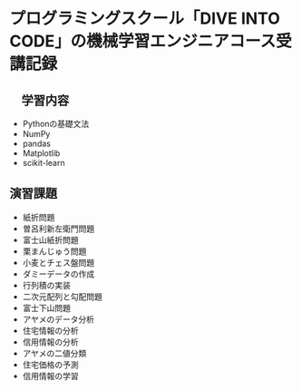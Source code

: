# プログラミングスクール「DIVE INTO CODE」の機械学習エンジニアコース受講記録

## 　学習内容

- Pythonの基礎文法
- NumPy
- pandas
- Matplotlib
- scikit-learn

## 演習課題

- 紙折問題
- 曽呂利新左衛門問題
- 富士山紙折問題
- 栗まんじゅう問題
- 小麦とチェス盤問題
- ダミーデータの作成
- 行列積の実装
- 二次元配列と勾配問題
- 富士下山問題
- アヤメのデータ分析
- 住宅情報の分析
- 信用情報の分析
- アヤメの二値分類
- 住宅価格の予測
- 信用情報の学習
